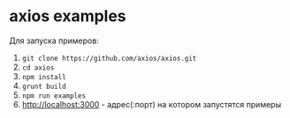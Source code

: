 # axios examples

Для запуска примеров:

1. `git clone https://github.com/axios/axios.git`
2. `cd axios`
3. `npm install`
4. `grunt build`
5. `npm run examples`
6. [http://localhost:3000](http://localhost:3000) - адрес(:порт) на котором запустятся примеры
